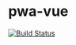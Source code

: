 # pwa-vue

[![Build Status](https://travis-ci.com/cheneyweb/pwa-vue.svg?branch=master)](https://travis-ci.com/cheneyweb/pwa-vue)

